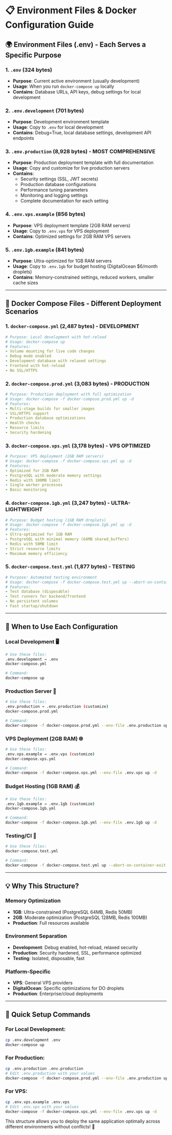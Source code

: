 # 📋 **Environment Files & Docker Configuration Guide**

## 🌍 **Environment Files (.env) - Each Serves a Specific Purpose**

### **1. `.env` (324 bytes)**
- **Purpose**: Current active environment (usually development)
- **Usage**: When you run `docker-compose up` locally
- **Contains**: Database URLs, API keys, debug settings for local development

### **2. `.env.development` (701 bytes)**  
- **Purpose**: Development environment template
- **Usage**: Copy to `.env` for local development
- **Contains**: Debug=True, local database settings, development API endpoints

### **3. `.env.production` (8,928 bytes) - MOST COMPREHENSIVE**
- **Purpose**: Production deployment template with full documentation
- **Usage**: Copy and customize for live production servers
- **Contains**: 
  - Security settings (SSL, JWT secrets)
  - Production database configurations
  - Performance tuning parameters
  - Monitoring and logging settings
  - Complete documentation for each setting

### **4. `.env.vps.example` (856 bytes)**
- **Purpose**: VPS deployment template (2GB RAM servers)
- **Usage**: Copy to `.env.vps` for VPS deployment
- **Contains**: Optimized settings for 2GB RAM VPS servers

### **5. `.env.1gb.example` (841 bytes)**
- **Purpose**: Ultra-optimized for 1GB RAM servers
- **Usage**: Copy to `.env.1gb` for budget hosting (DigitalOcean $6/month droplets)
- **Contains**: Memory-constrained settings, reduced workers, smaller cache sizes

---

## 🐳 **Docker Compose Files - Different Deployment Scenarios**

### **1. `docker-compose.yml` (2,487 bytes) - DEVELOPMENT**
```yaml
# Purpose: Local development with hot-reload
# Usage: docker-compose up
# Features:
- Volume mounting for live code changes
- Debug mode enabled
- Development database with relaxed settings
- Frontend with hot-reload
- No SSL/HTTPS
```

### **2. `docker-compose.prod.yml` (3,083 bytes) - PRODUCTION**
```yaml
# Purpose: Production deployment with full optimization
# Usage: docker-compose -f docker-compose.prod.yml up -d
# Features:
- Multi-stage builds for smaller images
- SSL/HTTPS support
- Production database optimizations
- Health checks
- Resource limits
- Security hardening
```

### **3. `docker-compose.vps.yml` (3,178 bytes) - VPS OPTIMIZED**
```yaml
# Purpose: VPS deployment (2GB RAM servers)
# Usage: docker-compose -f docker-compose.vps.yml up -d
# Features:
- Optimized for 2GB RAM
- PostgreSQL with moderate memory settings
- Redis with 100MB limit
- Single worker processes
- Basic monitoring
```

### **4. `docker-compose.1gb.yml` (3,247 bytes) - ULTRA-LIGHTWEIGHT**
```yaml
# Purpose: Budget hosting (1GB RAM droplets)
# Usage: docker-compose -f docker-compose.1gb.yml up -d
# Features:
- Ultra-optimized for 1GB RAM
- PostgreSQL with minimal memory (64MB shared_buffers)
- Redis with 50MB limit
- Strict resource limits
- Maximum memory efficiency
```

### **5. `docker-compose.test.yml` (1,877 bytes) - TESTING**
```yaml
# Purpose: Automated testing environment
# Usage: docker-compose -f docker-compose.test.yml up --abort-on-container-exit
# Features:
- Test database (disposable)
- Test runners for backend/frontend
- No persistent volumes
- Fast startup/shutdown
```

---

## 🎯 **When to Use Each Configuration**

### **Local Development** 🖥️
```bash
# Use these files:
.env.development → .env
docker-compose.yml

# Command:
docker-compose up
```

### **Production Server** 🚀
```bash
# Use these files:
.env.production → .env.production (customize)
docker-compose.prod.yml

# Command:
docker-compose -f docker-compose.prod.yml --env-file .env.production up -d
```

### **VPS Deployment (2GB RAM)** 🌐
```bash
# Use these files:
.env.vps.example → .env.vps (customize)
docker-compose.vps.yml

# Command:
docker-compose -f docker-compose.vps.yml --env-file .env.vps up -d
```

### **Budget Hosting (1GB RAM)** 💰
```bash
# Use these files:
.env.1gb.example → .env.1gb (customize)
docker-compose.1gb.yml

# Command:
docker-compose -f docker-compose.1gb.yml --env-file .env.1gb up -d
```

### **Testing/CI** 🧪
```bash
# Use these files:
docker-compose.test.yml

# Command:
docker-compose -f docker-compose.test.yml up --abort-on-container-exit
```

---

## 💡 **Why This Structure?**

### **Memory Optimization**
- **1GB**: Ultra-constrained (PostgreSQL 64MB, Redis 50MB)
- **2GB**: Moderate optimization (PostgreSQL 128MB, Redis 100MB)  
- **Production**: Full resources available

### **Environment Separation**
- **Development**: Debug enabled, hot-reload, relaxed security
- **Production**: Security hardened, SSL, performance optimized
- **Testing**: Isolated, disposable, fast

### **Platform-Specific**
- **VPS**: General VPS providers
- **DigitalOcean**: Specific optimizations for DO droplets
- **Production**: Enterprise/cloud deployments

---

## 🔧 **Quick Setup Commands**

### For Local Development:
```bash
cp .env.development .env
docker-compose up
```

### For Production:
```bash
cp .env.production .env.production
# Edit .env.production with your values
docker-compose -f docker-compose.prod.yml --env-file .env.production up -d
```

### For VPS:
```bash
cp .env.vps.example .env.vps
# Edit .env.vps with your values  
docker-compose -f docker-compose.vps.yml --env-file .env.vps up -d
```

This structure allows you to deploy the same application optimally across different environments without conflicts! 🎯
